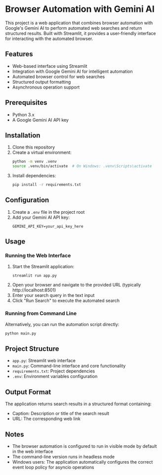 # Browser Automation with Gemini AI

This project is a web application that combines browser automation with Google's Gemini AI to perform automated web searches and return structured results. Built with Streamlit, it provides a user-friendly interface for interacting with the automated browser.

## Features

- Web-based interface using Streamlit
- Integration with Google Gemini AI for intelligent automation
- Automated browser control for web searches
- Structured output formatting
- Asynchronous operation support

## Prerequisites

- Python 3.x
- A Google Gemini AI API key

## Installation

1. Clone this repository
2. Create a virtual environment:
   ```bash
   python -m venv .venv
   source .venv/bin/activate  # On Windows: .venv\Scripts\activate
   ```
3. Install dependencies:
   ```bash
   pip install -r requirements.txt
   ```

## Configuration

1. Create a `.env` file in the project root
2. Add your Gemini AI API key:
   ```
   GEMINI_API_KEY=your_api_key_here
   ```

## Usage

### Running the Web Interface

1. Start the Streamlit application:
   ```bash
   streamlit run app.py
   ```
2. Open your browser and navigate to the provided URL (typically http://localhost:8501)
3. Enter your search query in the text input
4. Click "Run Search" to execute the automated search

### Running from Command Line

Alternatively, you can run the automation script directly:

```bash
python main.py
```

## Project Structure

- `app.py`: Streamlit web interface
- `main.py`: Command-line interface and core functionality
- `requirements.txt`: Project dependencies
- `.env`: Environment variables configuration

## Output Format

The application returns search results in a structured format containing:
- Caption: Description or title of the search result
- URL: The corresponding web link

## Notes

- The browser automation is configured to run in visible mode by default in the web interface
- The command-line version runs in headless mode
- Windows users: The application automatically configures the correct event loop policy for asyncio operations